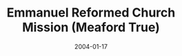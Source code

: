---
date: &id001 2004-01-17
end_date: null
location:
  address: Sykes and Nelson Streets
  city: Meaford
  state: 'True'
minister: null
ministers: []
name: Emmanuel Reformed Church Mission
names:
- end: null
  name: Emmanuel Reformed Church Mission
  start: 2004-01-17
origination_date: *id001
raw_data: "ON\nMeaford\nEmmanuel Reformed Church Mission  (January 17, 2004\u2013\
  \ )\nSykes and Nelson Streets"
received_from: null
states:
- 'True'
status:
  active: false
  end_date: null
  reason: null
  received_from: null
  withdrawal_to: null
title: Emmanuel Reformed Church Mission (Meaford True)
year_established:
- 2004

---
